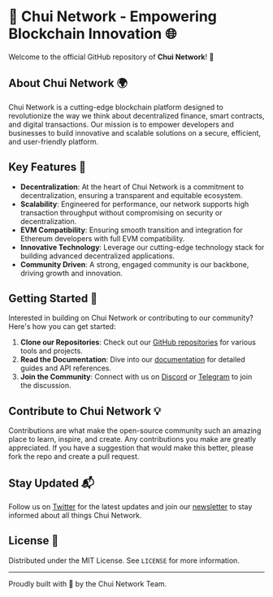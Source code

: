 # 🌟 Chui Network - Empowering Blockchain Innovation 🌐

Welcome to the official GitHub repository of **Chui Network**! 🚀

## About Chui Network 🌍

Chui Network is a cutting-edge blockchain platform designed to revolutionize the way we think about decentralized finance, smart contracts, and digital transactions. Our mission is to empower developers and businesses to build innovative and scalable solutions on a secure, efficient, and user-friendly platform.

## Key Features 🔑

- **Decentralization**: At the heart of Chui Network is a commitment to decentralization, ensuring a transparent and equitable ecosystem.
- **Scalability**: Engineered for performance, our network supports high transaction throughput without compromising on security or decentralization.
- **EVM Compatibility**: Ensuring smooth transition and integration for Ethereum developers with full EVM compatibility.
- **Innovative Technology**: Leverage our cutting-edge technology stack for building advanced decentralized applications.
- **Community Driven**: A strong, engaged community is our backbone, driving growth and innovation.

## Getting Started 🚀

Interested in building on Chui Network or contributing to our community? Here's how you can get started:

1. **Clone our Repositories**: Check out our [GitHub repositories](https://github.com/ChuiNetwork) for various tools and projects.
2. **Read the Documentation**: Dive into our [documentation](https://Chui.vip/docs) for detailed guides and API references.
3. **Join the Community**: Connect with us on [Discord](https://discord.com/invite/r7cKSQWJ) or [Telegram](https://t.me/Chuinetwork) to join the discussion.

## Contribute to Chui Network 💡

Contributions are what make the open-source community such an amazing place to learn, inspire, and create. Any contributions you make are greatly appreciated. If you have a suggestion that would make this better, please fork the repo and create a pull request.

## Stay Updated 📬

Follow us on [Twitter](https://x.com/Chuinetwork) for the latest updates and join our [newsletter](https://Chui.vip) to stay informed about all things Chui Network.

## License 📄

Distributed under the MIT License. See `LICENSE` for more information.

---

Proudly built with 💚 by the Chui Network Team.
